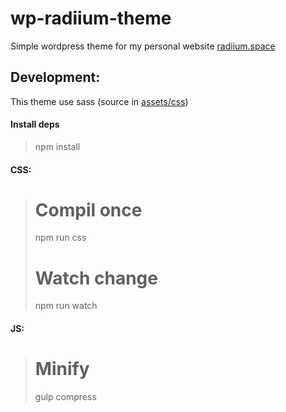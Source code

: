 # wp-radiium-theme

Simple wordpress theme for my personal website [radiium.space](http://radiium.space)

## Development:
This theme use sass (source in [assets/css](./assets/css))


#### Install deps
> npm install

#### CSS:
> # Compil once
> npm run css
> # Watch change
> npm run watch

#### JS:
> # Minify
> gulp compress

